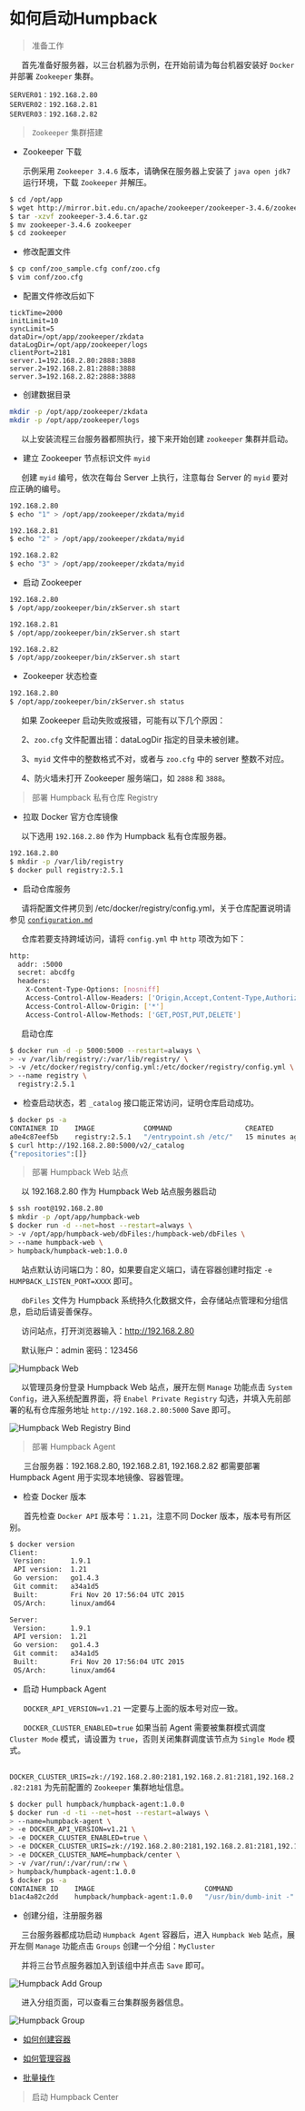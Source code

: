 # 如何启动Humpback

> 准备工作   

&ensp;&ensp;&ensp;首先准备好服务器，以三台机器为示例，在开始前请为每台机器安装好 `Docker` 并部署 `Zookeeper` 集群。   

```
SERVER01：192.168.2.80 
SERVER02：192.168.2.81
SERVER03：192.168.2.82 
```

> `Zookeeper` 集群搭建   

- Zookeeper 下载   
  
  示例采用 `Zookeeper 3.4.6` 版本，请确保在服务器上安装了 `java open jdk7` 运行环境，下载 `Zookeeper` 并解压。

```bash
$ cd /opt/app
$ wget http://mirror.bit.edu.cn/apache/zookeeper/zookeeper-3.4.6/zookeeper-3.4.6.tar.gz
$ tar -xzvf zookeeper-3.4.6.tar.gz
$ mv zookeeper-3.4.6 zookeeper
$ cd zookeeper
```
- 修改配置文件   

```bash
$ cp conf/zoo_sample.cfg conf/zoo.cfg
$ vim conf/zoo.cfg
```

- 配置文件修改后如下   

```
tickTime=2000
initLimit=10
syncLimit=5
dataDir=/opt/app/zookeeper/zkdata
dataLogDir=/opt/app/zookeeper/logs
clientPort=2181
server.1=192.168.2.80:2888:3888
server.2=192.168.2.81:2888:3888
server.3=192.168.2.82:2888:3888
```

- 创建数据目录   

```bash
mkdir -p /opt/app/zookeeper/zkdata
mkdir -p /opt/app/zookeeper/logs
```

&ensp;&ensp;&ensp;以上安装流程三台服务器都照执行，接下来开始创建 `zookeeper` 集群并启动。   

- 建立 Zookeeper 节点标识文件 `myid`   

&ensp;&ensp;&ensp;创建 `myid` 编号，依次在每台 Server 上执行，注意每台 Server 的 `myid` 要对应正确的编号。

```bash
192.168.2.80
$ echo "1" > /opt/app/zookeeper/zkdata/myid
```

```bash
192.168.2.81  
$ echo "2" > /opt/app/zookeeper/zkdata/myid
```

```bash
192.168.2.82
$ echo "3" > /opt/app/zookeeper/zkdata/myid
```

- 启动 Zookeeper

```bash
192.168.2.80
$ /opt/app/zookeeper/bin/zkServer.sh start
```

```bash
192.168.2.81  
$ /opt/app/zookeeper/bin/zkServer.sh start
```

```bash
192.168.2.82
$ /opt/app/zookeeper/bin/zkServer.sh start
```

- Zookeeper 状态检查   

```bash
192.168.2.80
$ /opt/app/zookeeper/bin/zkServer.sh status
```
&ensp;&ensp;&ensp;如果 Zookeeper 启动失败或报错，可能有以下几个原因：   

&ensp;&ensp;&ensp;2、`zoo.cfg` 文件配置出错：dataLogDir 指定的目录未被创建。   

&ensp;&ensp;&ensp;3、`myid` 文件中的整数格式不对，或者与 `zoo.cfg` 中的 server 整数不对应。   

&ensp;&ensp;&ensp;4、防火墙未打开 Zookeeper 服务端口，如 `2888` 和 `3888`。   


> 部署 Humpback 私有仓库 Registry

- 拉取 Docker 官方仓库镜像   

&ensp;&ensp;&ensp;以下选用 `192.168.2.80` 作为 Humpback 私有仓库服务器。

```bash
192.168.2.80
$ mkdir -p /var/lib/registry
$ docker pull registry:2.5.1
```

- 启动仓库服务

&ensp;&ensp;&ensp;请将配置文件拷贝到 /etc/docker/registry/config.yml，关于仓库配置说明请参见 <a href="https://github.com/docker/distribution/blob/master/docs/configuration.md">`configuration.md` </a>

&ensp;&ensp;&ensp;仓库若要支持跨域访问，请将 `config.yml` 中 `http` 项改为如下：   

```bash
http:
  addr: :5000
  secret: abcdfg
  headers:
    X-Content-Type-Options: [nosniff]
    Access-Control-Allow-Headers: ['Origin,Accept,Content-Type,Authorization']
    Access-Control-Allow-Origin: ['*']
    Access-Control-Allow-Methods: ['GET,POST,PUT,DELETE']
```
&ensp;&ensp;&ensp;启动仓库   

```bash
$ docker run -d -p 5000:5000 --restart=always \
> -v /var/lib/registry/:/var/lib/registry/ \
> -v /etc/docker/registry/config.yml:/etc/docker/registry/config.yml \
> --name registry \
  registry:2.5.1
```
- 检查启动状态，若 `_catalog` 接口能正常访问，证明仓库启动成功。    

```bash
$ docker ps -a
CONTAINER ID    IMAGE            COMMAND                  CREATED         STATUS            PORTS                    NAMES
a0e4c87eef5b    registry:2.5.1   "/entrypoint.sh /etc/"   15 minutes ago  45 seconds ago    0.0.0.0:5000->5000/tcp   registry
$ curl http://192.168.2.80:5000/v2/_catalog
{"repositories":[]}
``` 

> 部署 Humpback Web 站点   

&ensp;&ensp;&ensp;以 192.168.2.80 作为 Humpback Web 站点服务器启动

```bash
$ ssh root@192.168.2.80
$ mkdir -p /opt/app/humpback-web
$ docker run -d --net=host --restart=always \
> -v /opt/app/humpback-web/dbFiles:/humpback-web/dbFiles \
> --name humpback-web \
> humpback/humpback-web:1.0.0
```
&ensp;&ensp;&ensp;站点默认访问端口为：80，如果要自定义端口，请在容器创建时指定 `-e HUMPBACK_LISTEN_PORT=XXXX` 即可。   

&ensp;&ensp;&ensp;`dbFiles` 文件为 Humpback 系统持久化数据文件，会存储站点管理和分组信息，启动后请妥善保存。

&ensp;&ensp;&ensp;访问站点，打开浏览器输入：http://192.168.2.80    

&ensp;&ensp;&ensp;默认账户：admin  密码：123456   

![Humpback Web](_media/humpback-web.png)

&ensp;&ensp;&ensp;以管理员身份登录 Humpback Web 站点，展开左侧 `Manage` 功能点击 `System Config`，进入系统配置界面，将 `Enabel Private Registry` 勾选，并填入先前部署的私有仓库服务地址 `http://192.168.2.80:5000` Save 即可。 

![Humpback Web Registry Bind](_media/humpback-web-registry-bind.png)

> 部署 Humpback Agent 

&ensp;&ensp;&ensp; 三台服务器：192.168.2.80, 192.168.2.81, 192.168.2.82 都需要部署 Humpback Agent 用于实现本地镜像、容器管理。

- 检查 Docker 版本

&ensp;&ensp;&ensp; 首先检查 `Docker API` 版本号：`1.21`，注意不同 Docker 版本，版本号有所区别。

```bash
$ docker version
Client:
 Version:      1.9.1
 API version:  1.21
 Go version:   go1.4.3
 Git commit:   a34a1d5
 Built:        Fri Nov 20 17:56:04 UTC 2015
 OS/Arch:      linux/amd64

Server:
 Version:      1.9.1
 API version:  1.21
 Go version:   go1.4.3
 Git commit:   a34a1d5
 Built:        Fri Nov 20 17:56:04 UTC 2015
 OS/Arch:      linux/amd64
```

- 启动 Humpback Agent

&ensp;&ensp;&ensp; `DOCKER_API_VERSION=v1.21` 一定要与上面的版本号对应一致。   

&ensp;&ensp;&ensp; `DOCKER_CLUSTER_ENABLED=true` 如果当前 Agent 需要被集群模式调度 `Cluster Mode` 模式，请设置为 `true`，否则关闭集群调度该节点为 `Single Mode` 模式。   

&ensp;&ensp;&ensp; `DOCKER_CLUSTER_URIS=zk://192.168.2.80:2181,192.168.2.81:2181,192.168.2.82:2181` 为先前配置的 `Zookeeper` 集群地址信息。

```bash 
$ docker pull humpback/humpback-agent:1.0.0
$ docker run -d -ti --net=host --restart=always \
> --name=humpback-agent \
> -e DOCKER_API_VERSION=v1.21 \
> -e DOCKER_CLUSTER_ENABLED=true \
> -e DOCKER_CLUSTER_URIS=zk://192.168.2.80:2181,192.168.2.81:2181,192.168.2.82:2181 \
> -e DOCKER_CLUSTER_NAME=humpback/center \
> -v /var/run/:/var/run/:rw \
> humpback/humpback-agent:1.0.0
$ docker ps -a
CONTAINER ID    IMAGE                           COMMAND                  CREATED        STATUS         PORTS         NAMES
b1ac4a82c2dd    humpback/humpback-agent:1.0.0   "/usr/bin/dumb-init -"   3 minutes ago  20 seconds ago               humpback-agent
```

- 创建分组，注册服务器

&ensp;&ensp;&ensp;三台服务器都成功启动 `Humpback Agent` 容器后，进入 `Humpback Web` 站点，展开左侧 `Manage` 功能点击 `Groups` 创建一个分组：`MyCluster`   

&ensp;&ensp;&ensp;并将三台节点服务器加入到该组中并点击 `Save` 即可。

![Humpback Add Group](_media/humpbackadd-group.png)

&ensp;&ensp;&ensp;进入分组页面，可以查看三台集群服务器信息。

![Humpback Group](_media/humpback-group.png)

- [如何创建容器](single-create-container.md)

- [如何管理容器](single-manage-container.md)

- [批量操作](single-batch-operate.md)

> 启动 Humpback Center   


